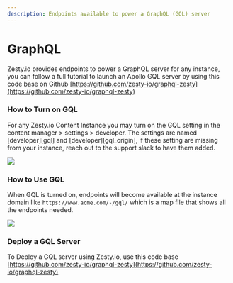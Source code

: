 ```yaml
---
description: Endpoints available to power a GraphQL (GQL) server
---
```


# GraphQL

Zesty.io provides endpoints to power a GraphQL server for any instance, you can follow a full tutorial to launch an Apollo GQL server by using this code base on Github [https://github.com/zesty-io/graphql-zesty](https://github.com/zesty-io/graphql-zesty)

### How to Turn on GQL

For any Zesty.io Content Instance you may turn on the GQL setting in the content manager > settings > developer. The settings are named \[developer]\[gql] and \[developer]\[gql\_origin], if these setting are missing from your instance, reach out to the support slack to have them added.

![](<../../.gitbook/assets/image (31).png>)

### How to Use GQL

When GQL is turned on, endpoints will become available at the instance domain like `https://www.acme.com/-/gql/` which is a map file that shows all the endpoints needed.&#x20;

![](../../.gitbook/assets/image.png)

### Deploy a GQL Server

To Deploy a GQL server using Zesty.io, use this code base  [https://github.com/zesty-io/graphql-zesty](https://github.com/zesty-io/graphql-zesty)
